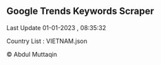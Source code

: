 

## Google Trends Keywords Scraper 
 
Last Update 01-01-2023 , 08:35:32

Country List :
VIETNAM.json



© Abdul Muttaqin 
